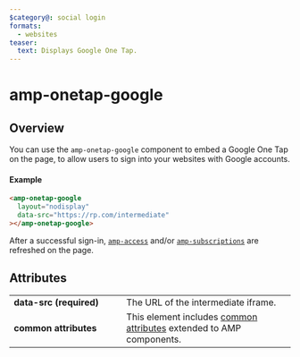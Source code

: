 ```yaml
---
$category@: social login
formats:
  - websites
teaser:
  text: Displays Google One Tap.
---
```


<!---
Copyright 2020 The AMP HTML Authors. All Rights Reserved.

Licensed under the Apache License, Version 2.0 (the "License");
you may not use this file except in compliance with the License.
You may obtain a copy of the License at

      http://www.apache.org/licenses/LICENSE-2.0

Unless required by applicable law or agreed to in writing, software
distributed under the License is distributed on an "AS-IS" BASIS,
WITHOUT WARRANTIES OR CONDITIONS OF ANY KIND, either express or implied.
See the License for the specific language governing permissions and
limitations under the License.
-->

# amp-onetap-google

## Overview

You can use the `amp-onetap-google` component to embed a Google One Tap on the page, to allow users to sign into your websites with Google accounts.

#### Example

```html
<amp-onetap-google
  layout="nodisplay"
  data-src="https://rp.com/intermediate"
></amp-onetap-google>
```

After a successful sign-in, [`amp-access`](https://go.amp.dev/c/amp-access) and/or [`amp-subscriptions`](https://go.amp.dev/c/amp-subscriptions) are refreshed on the page.

## Attributes

<table>
  <tr>
    <td width="40%"><strong>data-src (required)</strong></td>
    <td>The URL of the intermediate iframe.</td>
  </tr>
  <tr>
    <td width="40%"><strong>common attributes</strong></td>
    <td>This element includes <a href="https://amp.dev/documentation/guides-and-tutorials/learn/common_attributes">common attributes</a> extended to AMP components.</td>
  </tr>
</table>
